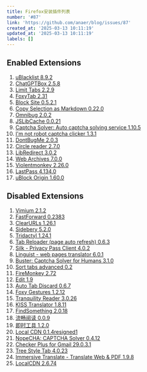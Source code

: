 ```yaml
---
title: Firefox安装插件列表
number: '#87'
link: 'https://github.com/anaer/blog/issues/87'
created_at: '2025-03-13 10:11:19'
updated_at: '2025-03-13 10:11:19'
labels: []
---
```

## Enabled Extensions

1. [uBlacklist 8.9.2](https://addons.mozilla.org/firefox/downloads/file/4327308/ublacklist-8.9.2.xpi "Blocks sites you specify from appearing in Google search results")
2. [ChatGPTBox 2.5.8](https://addons.mozilla.org/firefox/downloads/file/4333480/chatgptbox-2.5.8.xpi "Integrating ChatGPT into your browser deeply, everything you need is here")
3. [Limit Tabs 2.2.9](https://addons.mozilla.org/firefox/downloads/file/4241113/rudolf_fernandes-2.2.9.xpi "For my autistic son. Limits tabs to maintain system responsiveness")
4. [FoxyTab 2.31](https://addons.mozilla.org/firefox/downloads/file/4066782/foxytab-2.31.xpi "Collection of Tab Related Actions")
5. [Block Site 0.5.2.1](https://addons.mozilla.org/firefox/downloads/file/4296891/block_website-0.5.2.1.xpi "A customizable, password-protected website blocker and redirector.")
6. [Copy Selection as Markdown 0.22.0](https://addons.mozilla.org/firefox/downloads/file/4250904/copy_selection_as_markdown-0.22.0.xpi "Copy title, URL, and selection as Markdown")        
7. [Omnibug 2.0.2](https://addons.mozilla.org/firefox/downloads/file/4335212/omnibug-2.0.2.xpi "Omnibug is a browser extension to decode and display outgoing digital marketing tool requests.")
8. [JSLibCache 0.0.21](https://addons.mozilla.org/firefox/downloads/file/4215919/jslibcache-0.0.21.xpi "A more dynamic version of Decentraleyes / LocalCDN where the Javascript libraries (and CSS / fonts) are downloaded once from the CDN and then stored forever")
9. [Captcha Solver: Auto captcha solving service 1.10.5](https://addons.mozilla.org/firefox/downloads/file/4237806/capsolver_captcha_solver-1.10.5.xpi "Automatically solve reCAPTCHA, hCaptcha, FunCaptcha, AWS WAF, and more types on any webpage.")
10. [I'm not robot captcha clicker 1.3.1](https://addons.mozilla.org/firefox/downloads/file/3897119/i_m_not_robot_captcha_clicker-1.3.1.xpi "I'm not robot captcha clicker")
11. [DontBugMe 2.0.3](https://addons.mozilla.org/firefox/downloads/file/3821842/dontbugme-2.0.3.xpi "DontBugMe allows you to easily use credentials from BugMeNot.com on any page.")        
12. [Circle reader 2.7.0](https://addons.mozilla.org/firefox/downloads/file/4083372/circle_reading_mode-2.7.0.xpi "An extension that provides immersive reading to make you fall in love with reading on the web")
13. [LibRedirect 3.0.2](https://addons.mozilla.org/firefox/downloads/file/4357391/libredirect-3.0.2.xpi "A web extension that redirects popular sites to alternative privacy-friendly frontends and backends")
14. [Web Archives 7.0.0](https://addons.mozilla.org/firefox/downloads/file/4361316/view_page_archive-7.0.0.xpi "View archived and cached versions of web pages on 10+ search engines, such as the Wayback Machine and Archive.is.")
15. [Violentmonkey 2.26.0](https://addons.mozilla.org/firefox/downloads/file/4362578/violentmonkey-2.26.0.xpi "An open source userscript manager that supports a lot of browsers")
16. [LastPass 4.134.0](https://addons.mozilla.org/firefox/downloads/file/4357922/lastpass_password_manager-4.134.0.xpi "LastPass is an award-winning password manager for secure credential 
management on any device.")
17. [uBlock Origin 1.60.0](https://addons.mozilla.org/firefox/downloads/file/4359936/ublock_origin-1.60.0.xpi "Finally, an efficient blocker. Easy on CPU and memory.")


## Disabled Extensions

1. [Vimium 2.1.2](https://addons.mozilla.org/firefox/downloads/file/4259790/vimium_ff-2.1.2.xpi "The Hacker's Browser. Vimium provides keyboard shortcuts for navigation and control in the 
spirit of Vim.")
2. [FastForward 0.2383](https://addons.mozilla.org/firefox/downloads/file/4258067/fastforwardteam-0.2383.xpi "Don't waste your time with compliance. FastForward circumvents annoying link shorteners.")
3. [ClearURLs 1.26.1](https://addons.mozilla.org/firefox/downloads/file/4064884/clearurls-1.26.1.xpi "Remove tracking elements from URLs.")
4. [Sidebery 5.2.0](https://addons.mozilla.org/firefox/downloads/file/4246774/sidebery-5.2.0.xpi "Tabs tree, bookmarks and history in a highly configurable sidebar.")
5. [Tridactyl 1.24.1](https://addons.mozilla.org/firefox/downloads/file/4261352/tridactyl_vim-1.24.1.xpi "No description")
6. [Tab Reloader (page auto refresh) 0.6.3](https://addons.mozilla.org/firefox/downloads/file/4265440/tab_reloader-0.6.3.xpi "An easy-to-use tab reloader with custom reloading time for individual tabs and more!")
7. [Silk - Privacy Pass Client 4.0.2](https://addons.mozilla.org/firefox/downloads/file/4258867/privacy_pass-4.0.2.xpi "Client support for Privacy Pass anonymous authorization protocol.") 
8. [Linguist - web pages translator 6.0.1](https://addons.mozilla.org/firefox/downloads/file/4306398/linguist_translator-6.0.1.xpi "Pages and texts translation, dictionary, history, offline and custom translators")
9. [Buster: Captcha Solver for Humans 3.1.0](https://addons.mozilla.org/firefox/downloads/file/4297951/buster_captcha_solver-3.1.0.xpi "Save time by asking Buster to solve CAPTCHAs for you.")
10. [Sort tabs advanced 0.2](https://addons.mozilla.org/firefox/downloads/file/3673086/sort_tabs_advanced-0.2.xpi "Sort tabs by various criteria")
11. [FireMonkey 2.72](https://addons.mozilla.org/firefox/downloads/file/4140283/firemonkey-2.72.xpi "Super Lightweight User Script and Style Manager")
12. [Edit 1.9](https://addons.mozilla.org/firefox/downloads/file/3849313/edit-1.9.xpi "Format 
Text, Replace, Insert HTML, BBCode, Markdown & Custom Texts")
13. [Auto Tab Discard 0.6.7](https://addons.mozilla.org/firefox/downloads/file/4045009/auto_tab_discard-0.6.7.xpi "Increase browser speed and reduce memory load when you have numerous open tabs.")
14. [Foxy Gestures 1.2.12](https://addons.mozilla.org/firefox/downloads/file/3855097/foxy_gestures-1.2.12.xpi "Mouse gestures for Firefox")
15. [Tranquility Reader 3.0.26](https://addons.mozilla.org/firefox/downloads/file/4300302/tranquility_1-3.0.26.xpi "Make a page readable")
16. [KISS Translator 1.8.11](https://addons.mozilla.org/firefox/downloads/file/4291806/kiss_translator-1.8.11.xpi "A simple bilingual translation extension & Greasemonkey script")
17. [FindSomething 2.0.18](https://addons.mozilla.org/firefox/downloads/file/4289334/findsomething-2.0.18.xpi "在网页的源代码或js中找到一些有趣的东西")
18. [流畅阅读 0.0.9](https://addons.mozilla.org/firefox/downloads/file/4295556/fluentread-0.0.9.xpi "拥有基于上下文语境的人工智能翻译引擎，为网站提供更加友好的翻译，让所有人都能够拥有基于 
母语般的阅读体验")
19. [即时工具 1.2.0](https://addons.mozilla.org/firefox/downloads/file/3941186/2749031-1.2.0.xpi "一款在线高效办公工具，拥有近300款工具包括视频工具、音频工具、图片工具、文档处理、文档转换 
、办公辅助、设计工具等等")
20. [Local CDN 0.1.4resigned1](https://addons.mozilla.org/firefox/downloads/file/4272015/local_cdn_webextension-0.1.4resigned1.xpi "Local emulation of Content Delivery Networks")
21. [NopeCHA: CAPTCHA Solver 0.4.12](https://addons.mozilla.org/firefox/downloads/file/4306852/noptcha-0.4.12.xpi "Automatically solve reCAPTCHA, hCaptcha, FunCAPTCHA, AWS WAF, text CAPTCHA, and more using AI.")
22. [Checker Plus for Gmail 29.0.3.1](https://addons.mozilla.org/firefox/downloads/file/4355133/checker_plus_gmail-29.0.3.1.xpi "Get notifications, read, listen to or delete emails without opening Gmail and easily manage multiple accounts.")
23. [Tree Style Tab 4.0.23](https://addons.mozilla.org/firefox/downloads/file/4350896/tree_style_tab-4.0.23.xpi "Show tabs like a tree.")
24. [Immersive Translate - Translate Web & PDF 1.9.8](https://addons.mozilla.org/firefox/downloads/file/4361147/immersive_translate-1.9.8.xpi "Free Translate Website, Translate PDF & Epub 
eBook, Translate Video Subtitles in Bilingual")
25. [LocalCDN 2.6.74](https://addons.mozilla.org/firefox/downloads/file/4364493/localcdn_fork_of_decentraleyes-2.6.74.xpi "Protects you against tracking through CDNs (Content Delivery Networks) by redirecting to local resources.")
